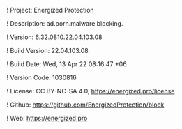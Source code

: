 ! Project: Energized Protection

! Description: ad.porn.malware blocking.

! Version: 6.32.0810.22.04.103.08

! Build Version: 22.04.103.08

! Build Date: Wed, 13 Apr 22 08:16:47 +06

! Version Code: 1030816

! License: CC BY-NC-SA 4.0, https://energized.pro/license

! Github: https://github.com/EnergizedProtection/block

! Web: https://energized.pro
